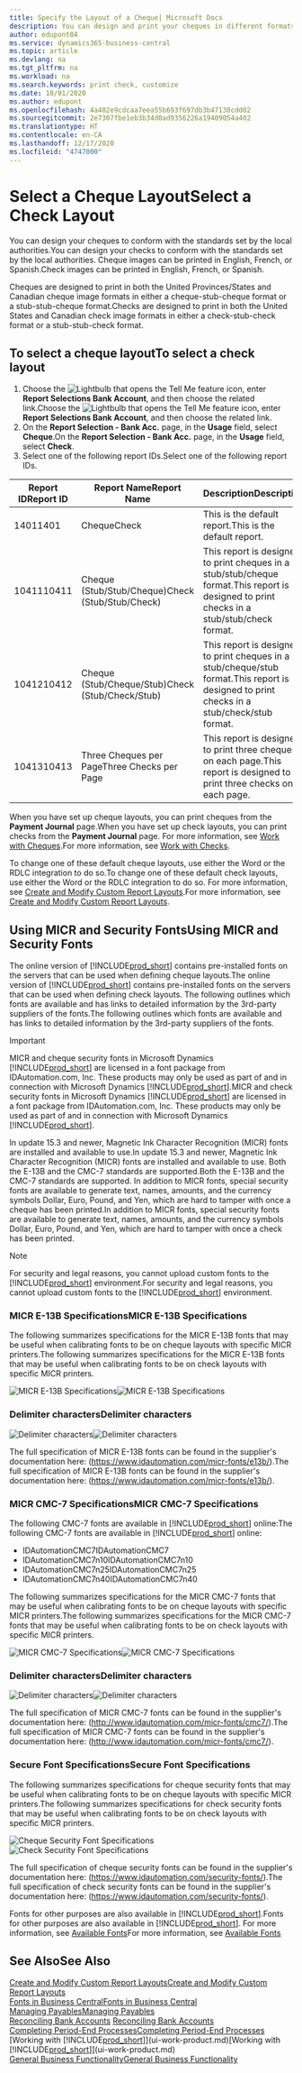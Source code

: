 ```yaml
---
title: Specify the Layout of a Cheque| Microsoft Docs
description: You can design and print your cheques in different formats to conform with standards.
author: edupont04
ms.service: dynamics365-business-central
ms.topic: article
ms.devlang: na
ms.tgt_pltfrm: na
ms.workload: na
ms.search.keywords: print check, customize
ms.date: 10/01/2020
ms.author: edupont
ms.openlocfilehash: 4a402e9cdcaa7eea55b693f697db3b47138cdd02
ms.sourcegitcommit: 2e7307fbe1eb3b34d0ad9356226a19409054a402
ms.translationtype: HT
ms.contentlocale: en-CA
ms.lasthandoff: 12/17/2020
ms.locfileid: "4747000"
---
```

# <a name="select-a-check-layout"></a><span data-ttu-id="ab73e-103">Select a Cheque Layout</span><span class="sxs-lookup"><span data-stu-id="ab73e-103">Select a Check Layout</span></span>
<span data-ttu-id="ab73e-104">You can design your cheques to conform with the standards set by the local authorities.</span><span class="sxs-lookup"><span data-stu-id="ab73e-104">You can design your checks to conform with the standards set by the local authorities.</span></span> <span data-ttu-id="ab73e-105">Cheque images can be printed in English, French, or Spanish.</span><span class="sxs-lookup"><span data-stu-id="ab73e-105">Check images can be printed in English, French, or Spanish.</span></span>

<span data-ttu-id="ab73e-106">Cheques are designed to print in both the United Provinces/States and Canadian cheque image formats in either a cheque-stub-cheque format or a stub-stub-cheque format.</span><span class="sxs-lookup"><span data-stu-id="ab73e-106">Checks are designed to print in both the United States and Canadian check image formats in either a check-stub-check format or a stub-stub-check format.</span></span>

## <a name="to-select-a-check-layout"></a><span data-ttu-id="ab73e-107">To select a cheque layout</span><span class="sxs-lookup"><span data-stu-id="ab73e-107">To select a check layout</span></span>
1. <span data-ttu-id="ab73e-108">Choose the ![Lightbulb that opens the Tell Me feature](media/ui-search/search_small.png "Tell me what you want to do") icon, enter **Report Selections Bank Account**, and then choose the related link.</span><span class="sxs-lookup"><span data-stu-id="ab73e-108">Choose the ![Lightbulb that opens the Tell Me feature](media/ui-search/search_small.png "Tell me what you want to do") icon, enter **Report Selections Bank Account**, and then choose the related link.</span></span>
2. <span data-ttu-id="ab73e-109">On the **Report Selection - Bank Acc.** page, in the **Usage** field, select **Cheque**.</span><span class="sxs-lookup"><span data-stu-id="ab73e-109">On the **Report Selection - Bank Acc.** page, in the **Usage** field, select **Check**.</span></span>
3. <span data-ttu-id="ab73e-110">Select one of the following report IDs.</span><span class="sxs-lookup"><span data-stu-id="ab73e-110">Select one of the following report IDs.</span></span>

| <span data-ttu-id="ab73e-111">Report ID</span><span class="sxs-lookup"><span data-stu-id="ab73e-111">Report ID</span></span> | <span data-ttu-id="ab73e-112">Report Name</span><span class="sxs-lookup"><span data-stu-id="ab73e-112">Report Name</span></span> | <span data-ttu-id="ab73e-113">Description</span><span class="sxs-lookup"><span data-stu-id="ab73e-113">Description</span></span> |
| --- | --- | --- |
| <span data-ttu-id="ab73e-114">1401</span><span class="sxs-lookup"><span data-stu-id="ab73e-114">1401</span></span> |<span data-ttu-id="ab73e-115">Cheque</span><span class="sxs-lookup"><span data-stu-id="ab73e-115">Check</span></span> |<span data-ttu-id="ab73e-116">This is the default report.</span><span class="sxs-lookup"><span data-stu-id="ab73e-116">This is the default report.</span></span> |
| <span data-ttu-id="ab73e-117">10411</span><span class="sxs-lookup"><span data-stu-id="ab73e-117">10411</span></span> |<span data-ttu-id="ab73e-118">Cheque (Stub/Stub/Cheque)</span><span class="sxs-lookup"><span data-stu-id="ab73e-118">Check (Stub/Stub/Check)</span></span> |<span data-ttu-id="ab73e-119">This report is designed to print cheques in a stub/stub/cheque format.</span><span class="sxs-lookup"><span data-stu-id="ab73e-119">This report is designed to print checks in a stub/stub/check format.</span></span> |
| <span data-ttu-id="ab73e-120">10412</span><span class="sxs-lookup"><span data-stu-id="ab73e-120">10412</span></span> |<span data-ttu-id="ab73e-121">Cheque (Stub/Cheque/Stub)</span><span class="sxs-lookup"><span data-stu-id="ab73e-121">Check (Stub/Check/Stub)</span></span> |<span data-ttu-id="ab73e-122">This report is designed to print cheques in a stub/cheque/stub format.</span><span class="sxs-lookup"><span data-stu-id="ab73e-122">This report is designed to print checks in a stub/check/stub format.</span></span> |
| <span data-ttu-id="ab73e-123">10413</span><span class="sxs-lookup"><span data-stu-id="ab73e-123">10413</span></span> |<span data-ttu-id="ab73e-124">Three Cheques per Page</span><span class="sxs-lookup"><span data-stu-id="ab73e-124">Three Checks per Page</span></span> |<span data-ttu-id="ab73e-125">This report is designed to print three cheques on each page.</span><span class="sxs-lookup"><span data-stu-id="ab73e-125">This report is designed to print three checks on each page.</span></span> |

<span data-ttu-id="ab73e-126">When you have set up cheque layouts, you can print cheques from the **Payment Journal** page.</span><span class="sxs-lookup"><span data-stu-id="ab73e-126">When you have set up check layouts, you can print checks from the **Payment Journal** page.</span></span> <span data-ttu-id="ab73e-127">For more information, see [Work with Cheques](payables-how-work-checks.md).</span><span class="sxs-lookup"><span data-stu-id="ab73e-127">For more information, see [Work with Checks](payables-how-work-checks.md).</span></span>

<span data-ttu-id="ab73e-128">To change one of these default cheque layouts, use either the Word or the RDLC integration to do so.</span><span class="sxs-lookup"><span data-stu-id="ab73e-128">To change one of these default check layouts, use either the Word or the RDLC integration to do so.</span></span> <span data-ttu-id="ab73e-129">For more information, see [Create and Modify Custom Report Layouts](ui-how-create-custom-report-layout.md).</span><span class="sxs-lookup"><span data-stu-id="ab73e-129">For more information, see [Create and Modify Custom Report Layouts](ui-how-create-custom-report-layout.md).</span></span>

## <a name="using-micr-and-security-fonts"></a><span data-ttu-id="ab73e-130">Using MICR and Security Fonts</span><span class="sxs-lookup"><span data-stu-id="ab73e-130">Using MICR and Security Fonts</span></span>
<span data-ttu-id="ab73e-131">The online version of [!INCLUDE[prod_short](includes/prod_short.md)] contains pre-installed fonts on the servers that can be used when defining cheque layouts.</span><span class="sxs-lookup"><span data-stu-id="ab73e-131">The online version of [!INCLUDE[prod_short](includes/prod_short.md)] contains pre-installed fonts on the servers that can be used when defining check layouts.</span></span> <span data-ttu-id="ab73e-132">The following outlines which fonts are available and has links to detailed information by the 3rd-party suppliers of the fonts.</span><span class="sxs-lookup"><span data-stu-id="ab73e-132">The following outlines which fonts are available and has links to detailed information by the 3rd-party suppliers of the fonts.</span></span>

> [!Important]
> <span data-ttu-id="ab73e-133">MICR and cheque security fonts in Microsoft Dynamics [!INCLUDE[prod_short](includes/prod_short.md)] are licensed in a font package from IDAutomation.com, Inc. These products may only be used as part of and in connection with Microsoft Dynamics [!INCLUDE[prod_short](includes/prod_short.md)].</span><span class="sxs-lookup"><span data-stu-id="ab73e-133">MICR and check security fonts in Microsoft Dynamics [!INCLUDE[prod_short](includes/prod_short.md)] are licensed in a font package from IDAutomation.com, Inc. These products may only be used as part of and in connection with Microsoft Dynamics [!INCLUDE[prod_short](includes/prod_short.md)].</span></span>

<span data-ttu-id="ab73e-134">In update 15.3 and newer, Magnetic Ink Character Recognition (MICR) fonts are installed and available to use.</span><span class="sxs-lookup"><span data-stu-id="ab73e-134">In update 15.3 and newer, Magnetic Ink Character Recognition (MICR) fonts are installed and available to use.</span></span> <span data-ttu-id="ab73e-135">Both the E-13B and the CMC-7 standards are supported.</span><span class="sxs-lookup"><span data-stu-id="ab73e-135">Both the E-13B and the CMC-7 standards are supported.</span></span> <span data-ttu-id="ab73e-136">In addition to MICR fonts, special security fonts are available to generate text, names, amounts, and the currency symbols Dollar, Euro, Pound, and Yen, which are hard to tamper with once a cheque has been printed.</span><span class="sxs-lookup"><span data-stu-id="ab73e-136">In addition to MICR fonts, special security fonts are available to generate text, names, amounts, and the currency symbols Dollar, Euro, Pound, and Yen, which are hard to tamper with once a check has been printed.</span></span>

> [!NOTE]
> <span data-ttu-id="ab73e-137">For security and legal reasons, you cannot upload custom fonts to the [!INCLUDE[prod_short](includes/prod_short.md)] environment.</span><span class="sxs-lookup"><span data-stu-id="ab73e-137">For security and legal reasons, you cannot upload custom fonts to the [!INCLUDE[prod_short](includes/prod_short.md)] environment.</span></span>

### <a name="micr-e-13b-specifications"></a><span data-ttu-id="ab73e-138">MICR E-13B Specifications</span><span class="sxs-lookup"><span data-stu-id="ab73e-138">MICR E-13B Specifications</span></span>
<span data-ttu-id="ab73e-139">The following summarizes specifications for the MICR E-13B fonts that may be useful when calibrating fonts to be on cheque layouts with specific MICR printers.</span><span class="sxs-lookup"><span data-stu-id="ab73e-139">The following summarizes specifications for the MICR E-13B fonts that may be useful when calibrating fonts to be on check layouts with specific MICR printers.</span></span>

<span data-ttu-id="ab73e-140">![MICR E-13B Specifications](media/font_MICR_E-13B_Specifications.png "MICR E-13B Specifications")</span><span class="sxs-lookup"><span data-stu-id="ab73e-140">![MICR E-13B Specifications](media/font_MICR_E-13B_Specifications.png "MICR E-13B Specifications")</span></span>

### <a name="delimiter-characters"></a><span data-ttu-id="ab73e-141">Delimiter characters</span><span class="sxs-lookup"><span data-stu-id="ab73e-141">Delimiter characters</span></span>
<span data-ttu-id="ab73e-142">![Delimiter characters](media/font-micr-letters.png "Delimiter characters")</span><span class="sxs-lookup"><span data-stu-id="ab73e-142">![Delimiter characters](media/font-micr-letters.png "Delimiter characters")</span></span>

<span data-ttu-id="ab73e-143">The full specification of MICR E-13B fonts can be found in the supplier's documentation here: (https://www.idautomation.com/micr-fonts/e13b/).</span><span class="sxs-lookup"><span data-stu-id="ab73e-143">The full specification of MICR E-13B fonts can be found in the supplier's documentation here: (https://www.idautomation.com/micr-fonts/e13b/).</span></span>

### <a name="micr-cmc-7-specifications"></a><span data-ttu-id="ab73e-144">MICR CMC-7 Specifications</span><span class="sxs-lookup"><span data-stu-id="ab73e-144">MICR CMC-7 Specifications</span></span>
<span data-ttu-id="ab73e-145">The following CMC-7 fonts are available in [!INCLUDE[prod_short](includes/prod_short.md)] online:</span><span class="sxs-lookup"><span data-stu-id="ab73e-145">The following CMC-7 fonts are available in [!INCLUDE[prod_short](includes/prod_short.md)] online:</span></span>

- <span data-ttu-id="ab73e-146">IDAutomationCMC7</span><span class="sxs-lookup"><span data-stu-id="ab73e-146">IDAutomationCMC7</span></span>
- <span data-ttu-id="ab73e-147">IDAutomationCMC7n10</span><span class="sxs-lookup"><span data-stu-id="ab73e-147">IDAutomationCMC7n10</span></span>
- <span data-ttu-id="ab73e-148">IDAutomationCMC7n25</span><span class="sxs-lookup"><span data-stu-id="ab73e-148">IDAutomationCMC7n25</span></span>
-   <span data-ttu-id="ab73e-149">IDAutomationCMC7n40</span><span class="sxs-lookup"><span data-stu-id="ab73e-149">IDAutomationCMC7n40</span></span>

<span data-ttu-id="ab73e-150">The following summarizes specifications for the MICR CMC-7 fonts that may be useful when calibrating fonts to be on cheque layouts with specific MICR printers.</span><span class="sxs-lookup"><span data-stu-id="ab73e-150">The following summarizes specifications for the MICR CMC-7 fonts that may be useful when calibrating fonts to be on check layouts with specific MICR printers.</span></span>

<span data-ttu-id="ab73e-151">![MICR CMC-7 Specifications](media/font_MICR_CMC-7_Specifications.png "MICR CMC-7 Specifications")</span><span class="sxs-lookup"><span data-stu-id="ab73e-151">![MICR CMC-7 Specifications](media/font_MICR_CMC-7_Specifications.png "MICR CMC-7 Specifications")</span></span>

### <a name="delimiter-characters"></a><span data-ttu-id="ab73e-152">Delimiter characters</span><span class="sxs-lookup"><span data-stu-id="ab73e-152">Delimiter characters</span></span>
<span data-ttu-id="ab73e-153">![Delimiter characters](media/font-cmc7-letters.png "Delimiter characters")</span><span class="sxs-lookup"><span data-stu-id="ab73e-153">![Delimiter characters](media/font-cmc7-letters.png "Delimiter characters")</span></span>

<span data-ttu-id="ab73e-154">The full specification of MICR CMC-7 fonts can be found in the supplier's documentation here: (http://www.idautomation.com/micr-fonts/cmc7/).</span><span class="sxs-lookup"><span data-stu-id="ab73e-154">The full specification of MICR CMC-7 fonts can be found in the supplier's documentation here: (http://www.idautomation.com/micr-fonts/cmc7/).</span></span>

### <a name="secure-font-specifications"></a><span data-ttu-id="ab73e-155">Secure Font Specifications</span><span class="sxs-lookup"><span data-stu-id="ab73e-155">Secure Font Specifications</span></span>
<span data-ttu-id="ab73e-156">The following summarizes specifications for cheque security fonts that may be useful when calibrating fonts to be on cheque layouts with specific MICR printers.</span><span class="sxs-lookup"><span data-stu-id="ab73e-156">The following summarizes specifications for check security fonts that may be useful when calibrating fonts to be on check layouts with specific MICR printers.</span></span>

<span data-ttu-id="ab73e-157">![Cheque Security Font Specifications](media/font_check-security-font_Specifications.png "Cheque Security Font Specifications")</span><span class="sxs-lookup"><span data-stu-id="ab73e-157">![Check Security Font Specifications](media/font_check-security-font_Specifications.png "Check Security Font Specifications")</span></span>

<span data-ttu-id="ab73e-158">The full specification of cheque security fonts can be found in the supplier's documentation here: (https://www.idautomation.com/security-fonts/).</span><span class="sxs-lookup"><span data-stu-id="ab73e-158">The full specification of check security fonts can be found in the supplier's documentation here: (https://www.idautomation.com/security-fonts/).</span></span>

<span data-ttu-id="ab73e-159">Fonts for other purposes are also available in [!INCLUDE[prod_short](includes/prod_short.md)].</span><span class="sxs-lookup"><span data-stu-id="ab73e-159">Fonts for other purposes are also available in [!INCLUDE[prod_short](includes/prod_short.md)].</span></span> <span data-ttu-id="ab73e-160">For more information, see [Available Fonts](ui-fonts.md)</span><span class="sxs-lookup"><span data-stu-id="ab73e-160">For more information, see [Available Fonts](ui-fonts.md)</span></span>

## <a name="see-also"></a><span data-ttu-id="ab73e-161">See Also</span><span class="sxs-lookup"><span data-stu-id="ab73e-161">See Also</span></span>
[<span data-ttu-id="ab73e-162">Create and Modify Custom Report Layouts</span><span class="sxs-lookup"><span data-stu-id="ab73e-162">Create and Modify Custom Report Layouts</span></span>](ui-how-create-custom-report-layout.md)  
[<span data-ttu-id="ab73e-163">Fonts in Business Central</span><span class="sxs-lookup"><span data-stu-id="ab73e-163">Fonts in Business Central</span></span>](ui-fonts.md)  
[<span data-ttu-id="ab73e-164">Managing Payables</span><span class="sxs-lookup"><span data-stu-id="ab73e-164">Managing Payables</span></span>](payables-manage-payables.md)  
<span data-ttu-id="ab73e-165">[Reconciling Bank Accounts](bank-manage-bank-accounts.md) </span><span class="sxs-lookup"><span data-stu-id="ab73e-165">[Reconciling Bank Accounts](bank-manage-bank-accounts.md) </span></span>  
[<span data-ttu-id="ab73e-166">Completing Period-End Processes</span><span class="sxs-lookup"><span data-stu-id="ab73e-166">Completing Period-End Processes</span></span>](year-how-complete-period-end-processes.md)  
<span data-ttu-id="ab73e-167">[Working with [!INCLUDE[prod_short](includes/prod_short.md)]](ui-work-product.md)</span><span class="sxs-lookup"><span data-stu-id="ab73e-167">[Working with [!INCLUDE[prod_short](includes/prod_short.md)]](ui-work-product.md)</span></span>  
[<span data-ttu-id="ab73e-168">General Business Functionality</span><span class="sxs-lookup"><span data-stu-id="ab73e-168">General Business Functionality</span></span>](ui-across-business-areas.md)
